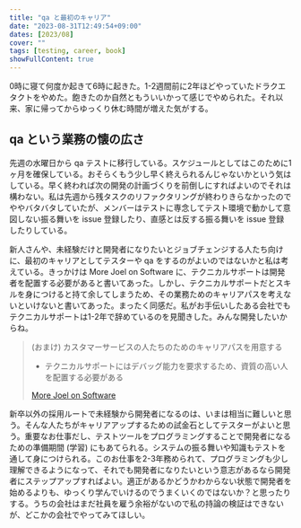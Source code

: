 ```yaml
---
title: "qa と最初のキャリア"
date: "2023-08-31T12:49:54+09:00"
dates: [2023/08]
cover: ""
tags: [testing, career, book]
showFullContent: true
---
```


0時に寝て何度か起きて6時に起きた。1-2週間前に2年ほどやっていたドラクエタクトをやめた。飽きたのか自然ともういいかって感じでやめられた。それ以来、家に帰ってからゆっくり休む時間が増えた気がする。

## qa という業務の懐の広さ

先週の水曜日から qa テストに移行している。スケジュールとしてはこのために1ヶ月を確保している。おそらくもう少し早く終えられるんじゃないかという気はしている。早く終われば次の開発の計画づくりを前倒しにすればよいのでそれは構わない。私は先週から残タスクのリファクタリングが終わりきらなかったのでややバタバタしていたが、メンバーはテストに専念してテスト環境で動かして意図しない振る舞いを issue 登録したり、直感とは反する振る舞いを issue 登録したりしている。

新人さんや、未経験だけと開発者になりたいとジョブチェンジする人たち向けに、最初のキャリアとしてテスターや qa をするのがよいのではないかと私は考えている。きっかけは More Joel on Software に、テクニカルサポートは開発者を配置する必要があると書いてあった。しかし、テクニカルサポートだとスキルを身につけると持て余してしまうため、その業務ためのキャリアパスを考えないといけないと書いてあった。まったく同感だ。私がお手伝いしたある会社でもテクニカルサポートは1-2年で辞めているのを見聞きした。みんな開発したいからね。

> (おまけ) カスタマーサービスの人たちのためのキャリアパスを用意する
> * テクニカルサポートにはデバッグ能力を要求するため、資質の高い人を配置する必要がある
> 
> [More Joel on Software](https://t2y.hatenablog.jp/entry/2021/10/09/162618)

新卒以外の採用ルートで未経験から開発者になるのは、いまは相当に難しいと思う。そんな人たちがキャリアアップするための試金石としてテスターがよいと思う。重要なお仕事だし、テストツールをプログラミングすることで開発者になるための準備期間 (学習) にもあてられる。システムの振る舞いや知識もテストを通して身につけられる。このお仕事を2-3年務められて、プログラミングも少し理解できるようになって、それでも開発者になりたいという意志があるなら開発者にステップアップすればよい。適正があるかどうかわからない状態で開発者を始めるよりも、ゆっくり学んでいけるのでうまくいくのではないか？と思ったりする。うちの会社はまだ社員を雇う余裕がないので私の持論の検証はできないが、どこかの会社でやってみてほしい。
